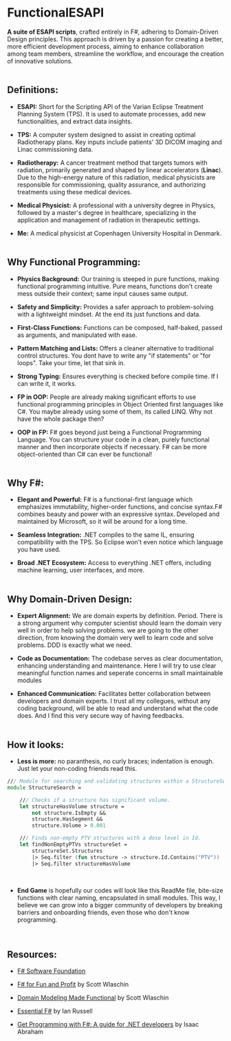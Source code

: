 # FunctionalESAPI

**A suite of ESAPI scripts**, crafted entirely in F#, adhering to Domain-Driven Design principles. This approach is driven by a passion for creating a better, more efficient development process, aiming to enhance collaboration among team members, streamline the workflow, and encourage the creation of innovative solutions.
<br><br>

## Definitions:

- **ESAPI:** Short for the Scripting API of the Varian Eclipse Treatment Planning System (TPS). It is used to automate processes, add new functionalities, and extract data insights.

- **TPS:** A computer system designed to assist in creating optimal Radiotherapy plans. Key inputs include patients' 3D DICOM imaging and Linac commissioning data.

- **Radiotherapy:** A cancer treatment method that targets tumors with radiation, primarily generated and shaped by linear accelerators (**Linac**). Due to the high-energy nature of this radiation, medical physicists are responsible for commissioning, quality assurance, and authorizing treatments using these medical devices.

- **Medical Physicist:** A professional with a university degree in Physics, followed by a master's degree in healthcare, specializing in the application and management of radiation in therapeutic settings.

- **Me:** A medical physicist at Copenhagen University Hospital in Denmark. 
<br><br>

## Why Functional Programming:

- **Physics Background:** Our training is steeped in pure functions, making functional programming intuitive. Pure means, functions don't create mess outside their context; same input causes same output. 

- **Safety and Simplicity:** Provides a safer approach to problem-solving with a lightweight mindset. At the end its just functions and data.

- **First-Class Functions:** Functions can be composed, half-baked, passed as arguments, and manipulated with ease.

- **Pattern Matching and Lists:** Offers a cleaner alternative to traditional control structures. You dont have to write any "if statements" or "for loops". Take your time, let that sink in. 

- **Strong Typing:** Ensures everything is checked before compile time. If I can write it, it works.

- **FP in OOP:** People are already making significant efforts to use functional programming principles in Object Oriented first languages like C#. You maybe already using some of them, its called LINQ. Why not have the whole package then?

- **OOP in FP:** F# goes beyond just being a Functional Programming Language. You can structure your code in a clean, purely functional manner and then incorporate objects if necessary. F# can be more object-oriented than C# can ever be functional!
<br><br>

## Why F#:

- **Elegant and Powerful:** F# is a functional-first language which emphasizes immutability, higher-order functions, and concise syntax.F# combines beauty and power with an expressive syntax. Developed and maintained by Microsoft, so it will be around for a long time.

- **Seamless Integration:** .NET compiles to the same IL, ensuring compatibility with the TPS. So Eclipse won't even notice which language you have used.

- **Broad .NET Ecosystem:** Access to everything .NET offers, including machine learning, user interfaces, and more.
<br><br>

## Why Domain-Driven Design:

- **Expert Alignment:** We are domain experts by definition. Period. There is a strong argument why computer scientist should learn the domain very well in order to help solving problems. we are going to the other direction, from knowing the domain very well to learn code and solve problems. DDD is exactly what we need.

- **Code as Documentation:** The codebase serves as clear documentation, enhancing understanding and maintenance. Here I will try to use clear meaningful function names and seperate concerns in small maintainable modules

- **Enhanced Communication:** Facilitates better collaboration between developers and domain experts. I trust all my collegues, without any coding background, will be able to read and understand what the code does. And I find this very secure way of having feedbacks.
<br><br> 

## How it looks:

- **Less is more:** no paranthesis, no curly braces; indentation is enough. Just let your non-coding friends read this. 

```fsharp
/// Module for searching and validating structures within a StructureSet.
module StructureSearch =

    /// Checks if a structure has significant volume.
    let structureHasVolume structure = 
        not structure.IsEmpty && 
        structure.HasSegment &&
        structure.Volume > 0.001

    /// Finds non-empty PTV structures with a dose level in Id.
    let findNonEmptyPTVs structureSet =
        structureSet.Structures
        |> Seq.filter (fun structure -> structure.Id.Contains("PTV"))
        |> Seq.filter structureHasVolume
```
<br>

- **End Game** is hopefully our codes will look like this ReadMe file, bite-size functions with clear naming, encapsulated in small modules. This way, I believe we can grow into a bigger community of developers by breaking barriers and onboarding friends, even those who don't know programming.
<br> 

## Resources:

- [F# Software Foundation](https://fsharp.org/)

- [F# for Fun and Profit](https://fsharpforfunandprofit.com/) by Scott Wlaschin

- [Domain Modeling Made Functional](https://pragprog.com/titles/swdddf/domain-modeling-made-functional/) by Scott Wlaschin

- [Essential F#](https://leanpub.com/essential-fsharp) by Ian Russell

- [Get Programming with F#: A guide for .NET developers](https://www.manning.com/books/get-programming-with-f-sharp) by Isaac Abraham
